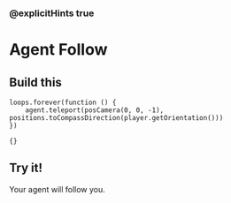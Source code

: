 ### @explicitHints true

# Agent Follow

## Build this

```blocks
loops.forever(function () {
    agent.teleport(posCamera(0, 0, -1), positions.toCompassDirection(player.getOrientation()))
})
```

```template
{}
```

## Try it!

Your agent will follow you.